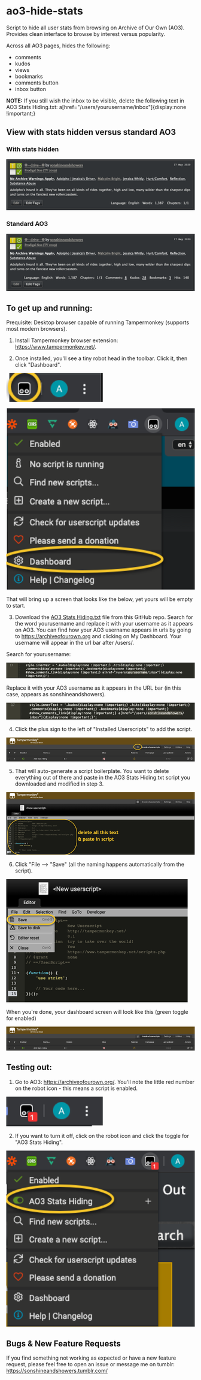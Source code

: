 # ao3-hide-stats
Script to hide all user stats from browsing on Archive of Our Own (AO3). Provides clean interface to browse by interest versus popularity.

Across all AO3 pages, hides the following:
- comments
- kudos
- views
- bookmarks
- comments button
- inbox button

**NOTE:** If you still wish the inbox to be visible, delete the following text in AO3 Stats Hiding.txt: a[href="/users/yourusername/inbox"]{display:none !important;}

## View with stats hidden versus standard AO3
### With stats hidden
![After](https://github.com/aceboxn/ao3-hide-stats/blob/master/statshiding/10.png)
### Standard AO3
![Before](https://github.com/aceboxn/ao3-hide-stats/blob/master/statshiding/9.png)

## To get up and running:

Prequisite: Desktop browser capable of running Tampermonkey (supports most modern browsers).

1. Install Tampermonkey browser extension: https://www.tampermonkey.net/.

2. Once installed, you'll see a tiny robot head in the toolbar. Click it, then click "Dashboard".

![2a](https://github.com/aceboxn/ao3-hide-stats/blob/master/statshiding/1.png)

![2b](https://github.com/aceboxn/ao3-hide-stats/blob/master/statshiding/2.png)

That will bring up a screen that looks like the below, yet yours will be empty to start.

3. Download the [AO3 Stats Hiding.txt](https://github.com/aceboxn/ao3-hide-stats/blob/master/AO3%20Stats%20Hiding.txt) file from this GitHub repo. Search for the word yourusername and replace it with your username as it appears on AO3. You can find how your AO3 username appears in urls by going to https://archiveofourown.org and clicking on My Dashboard. Your username will appear in the url bar after /users/.

Search for yourusername:

![3a](https://github.com/aceboxn/ao3-hide-stats/blob/master/statshiding/11.png)

Replace it with your AO3 username as it appears in the URL bar (in this case, appears as sonshineandshowers).

![3b](https://github.com/aceboxn/ao3-hide-stats/blob/master/statshiding/12.png)

4. Click the plus sign to the left of "Installed Userscripts" to add the script.

![4](https://github.com/aceboxn/ao3-hide-stats/blob/master/statshiding/3a.png)

5. That will auto-generate a script boilerplate. You want to delete everything out of there and paste in the AO3 Stats Hiding.txt script you downloaded and modified in step 3.

![5](https://github.com/aceboxn/ao3-hide-stats/blob/master/statshiding/4.png)

6. Click "File --> "Save" (all the naming happens automatically from the script).

![6a](https://github.com/aceboxn/ao3-hide-stats/blob/master/statshiding/5.png)

When you're done, your dashboard screen will look like this (green toggle for enabled)

![6b](https://github.com/aceboxn/ao3-hide-stats/blob/master/statshiding/6.png)

## Testing out:
1. Go to AO3: https://archiveofourown.org/. You'll note the little red number on the robot icon - this means a script is enabled.

![1](https://github.com/aceboxn/ao3-hide-stats/blob/master/statshiding/7.png)

2. If you want to turn it off, click on the robot icon and click the toggle for "AO3 Stats Hiding".

![2](https://github.com/aceboxn/ao3-hide-stats/blob/master/statshiding/8.png)

## Bugs & New Feature Requests

If you find something not working as expected or have a new feature request, please feel free to open an issue or message me on tumblr: https://sonshineandshowers.tumblr.com/
